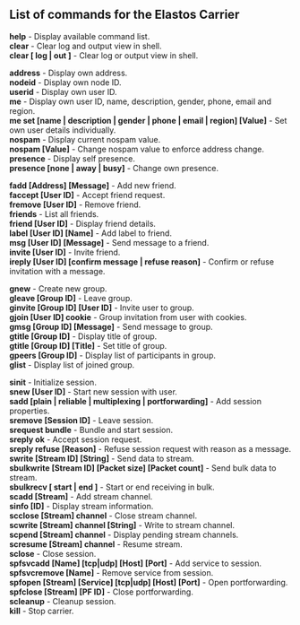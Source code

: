 ## List of commands for the Elastos Carrier

**help** - Display available command list.<br>
**clear** - Clear log and output view in shell.<br>
**clear [ log | out ]** - Clear log or output view in shell.<br>

**address** - Display own address.<br>
**nodeid** - Display own node ID.<br>
**userid** - Display own user ID.<br>
**me** - Display own user ID, name, description, gender, phone, email and region.<br>
**me set [name | description | gender | phone | email | region] [Value]** - Set own user details individually.<br>
**nospam** - Display current nospam value.<br>
**nospam [Value]** - Change nospam value to enforce address change.<br>
**presence** - Display self presence.<br>
**presence [none | away | busy]** - Change own presence.

**fadd [Address] [Message]** - Add new friend.<br>
**faccept [User ID]** - Accept friend request.<br>
**fremove [User ID]** - Remove friend.<br>
**friends** - List all friends.<br>
**friend [User ID]** - Display friend details.<br>
**label [User ID] [Name]** - Add label to friend.<br>
**msg  [User ID] [Message]** -  Send message to a friend.<br>
**invite [User ID]** - Invite friend.<br>
**ireply [User ID] [confirm message | refuse reason]** - Confirm or refuse invitation with a message.

**gnew** - Create new group.<br>
**gleave [Group ID]** - Leave group.<br>
**ginvite [Group ID] [User ID]** - Invite user to group.<br>
**gjoin [User ID] cookie** - Group invitation from user with cookies.<br>
**gmsg [Group ID] [Message]** - Send message to group.<br>
**gtitle [Group ID]** - Display title of group.<br>
**gtitle [Group ID] [Title]** - Set title of group.<br>
**gpeers [Group ID]** - Display list of participants in group.<br>
**glist** - Display list of joined group.

**sinit** - Initialize session.<br>
**snew  [User ID]** - Start new session with user.<br>
**sadd [plain | reliable | multiplexing | portforwarding]** - Add session properties.<br>
**sremove [Session ID]** - Leave session.<br>
**srequest bundle** - Bundle and start session.<br>
**sreply ok** - Accept session request.<br>
**sreply refuse [Reason]** - Refuse session request with reason as a message.<br>
**swrite [Stream ID] [String]** - Send data to stream.<br>
**sbulkwrite [Stream ID] [Packet size] [Packet count]** -  Send bulk data to stream.<br>
**sbulkrecv [ start | end ]** - Start or end receiving in bulk.<br>
**scadd [Stream]** - Add stream channel.<br>
**sinfo [ID]** - Display stream information.<br>
**scclose [Stream] channel** - Close stream channel.<br>
**scwrite [Stream] channel [String]** - Write to stream channel.<br>
**scpend [Stream] channel** - Display pending stream channels.<br>
**scresume [Stream] channel** - Resume stream.<br>
**sclose** - Close session.<br>
**spfsvcadd [Name] [tcp|udp] [Host] [Port]** - Add service to session.<br>
**spfsvcremove [Name]** - Remove service from session.<br>
**spfopen [Stream] [Service] [tcp|udp] [Host] [Port]** - Open portforwarding.<br>
**spfclose [Stream] [PF ID]** - Close portforwarding.<br>
**scleanup** - Cleanup session.<br>
**kill** - Stop carrier.<br>
